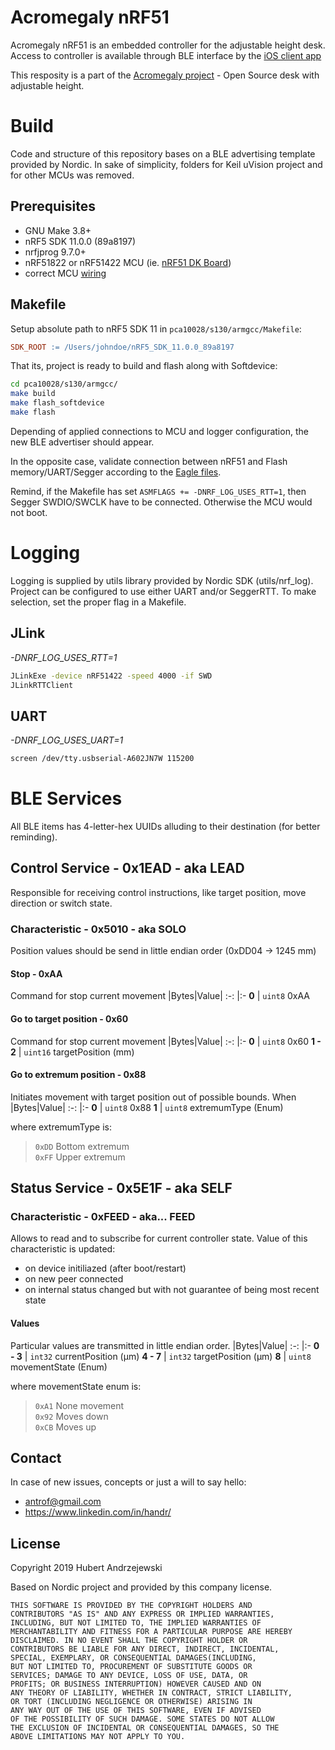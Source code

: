 # Acromegaly nRF51

Acromegaly nRF51 is an embedded controller for the adjustable height desk. Access to controller is available through BLE interface by the [iOS client app](https://github.com/antrov/acromegaly-ios)

This resposity is a part of the [Acromegaly project](https://github.com/antrov/acromegaly) - Open Source desk with adjustable height.

# Build

Code and structure of this repository bases on a BLE advertising template provided by Nordic. In sake of simplicity, folders for Keil uVision project and for other MCUs was removed.

## Prerequisites

* GNU Make 3.8+
* nRF5 SDK 11.0.0 (89a8197)
* nrfjprog 9.7.0+
* nRF51822 or nRF51422 MCU (ie. [nRF51 DK Board](https://www.nordicsemi.com/Software-and-Tools/Development-Kits/nRF51-DK))
* correct MCU [wiring](https://github.com/antrov/acromegaly)

## Makefile

Setup absolute path to nRF5 SDK 11 in `pca10028/s130/armgcc/Makefile`:

```Makefile
SDK_ROOT := /Users/johndoe/nRF5_SDK_11.0.0_89a8197
```

That its, project is ready to build and flash along with Softdevice:

```bash
cd pca10028/s130/armgcc/
make build
make flash_softdevice
make flash
```

Depending of applied connections to MCU and logger configuration, the new BLE advertiser should appear. 

In the opposite case, validate connection between nRF51 and Flash memory/UART/Segger according to the [Eagle files](https://github.com/antrov/acromegaly). 

Remind, if the Makefile has set `ASMFLAGS += -DNRF_LOG_USES_RTT=1`, then Segger SWDIO/SWCLK have to be connected. Otherwise the MCU would not boot.

# Logging
Logging is supplied by utils library provided by Nordic SDK (utils/nrf_log). Project can be configured to use either UART and/or SeggerRTT. To make selection, set the proper flag in a Makefile. 

## JLink
*-DNRF_LOG_USES_RTT=1*
```bash
JLinkExe -device nRF51422 -speed 4000 -if SWD
JLinkRTTClient
```

## UART
*-DNRF_LOG_USES_UART=1*
```bash
screen /dev/tty.usbserial-A602JN7W 115200
```

# BLE Services

All BLE items has 4-letter-hex UUIDs alluding to their destination (for better reminding).

## Control Service - 0x1EAD - aka LEAD

Responsible for receiving control instructions, like target position, move direction or switch state.

### Characteristic - 0x5010 - aka SOLO
Position values should be send in little endian order (0xDD04 -> 1245 mm)

#### Stop - 0xAA
Command for stop current movement
|Bytes|Value|
:-: |:-
**0** | `uint8` 0xAA

#### Go to target position - 0x60
Command for stop current movement
|Bytes|Value|
:-: |:-
**0** | `uint8` 0x60
**1 - 2** | `uint16` targetPosition (mm)

#### Go to extremum position - 0x88
Initiates movement with target position out of possible bounds. When 
|Bytes|Value|
:-: |:-
**0** | `uint8` 0x88
**1** | `uint8` extremumType (Enum)

where extremumType is:  
>`0xDD` Bottom extremum  
>`0xFF` Upper extremum

## Status Service - 0x5E1F - aka SELF
### Characteristic - 0xFEED - aka... FEED

Allows to read and to subscribe for current controller state. Value of this characteristic is updated:
- on device initiliazed (after boot/restart)
- on new peer connected
- on internal status changed but with not guarantee of being most recent state

#### Values
Particular values are transmitted in little endian order.
|Bytes|Value|
:-: |:-
**0 - 3** | `int32` currentPosition (µm)
**4 - 7** | `int32` targetPosition (µm) 
**8** | `uint8` movementState (Enum)

where movementState enum is:  
>`0xA1` None movement  
>`0x92` Moves down  
>`0xCB` Moves up

## Contact
In case of new issues, concepts or just a will to say hello:

* antrof@gmail.com
* https://www.linkedin.com/in/handr/

## License 

Copyright 2019 Hubert Andrzejewski

Based on Nordic project and provided by this company license.

```
THIS SOFTWARE IS PROVIDED BY THE COPYRIGHT HOLDERS AND
CONTRIBUTORS "AS IS" AND ANY EXPRESS OR IMPLIED WARRANTIES,
INCLUDING, BUT NOT LIMITED TO, THE IMPLIED WARRANTIES OF
MERCHANTABILITY AND FITNESS FOR A PARTICULAR PURPOSE ARE HEREBY
DISCLAIMED. IN NO EVENT SHALL THE COPYRIGHT HOLDER OR
CONTRIBUTORS BE LIABLE FOR ANY DIRECT, INDIRECT, INCIDENTAL,
SPECIAL, EXEMPLARY, OR CONSEQUENTIAL DAMAGES(INCLUDING, 
BUT NOT LIMITED TO, PROCUREMENT OF SUBSTITUTE GOODS OR 
SERVICES; DAMAGE TO ANY DEVICE, LOSS OF USE, DATA, OR 
PROFITS; OR BUSINESS INTERRUPTION) HOWEVER CAUSED AND ON
ANY THEORY OF LIABILITY, WHETHER IN CONTRACT, STRICT LIABILITY,
OR TORT (INCLUDING NEGLIGENCE OR OTHERWISE) ARISING IN 
ANY WAY OUT OF THE USE OF THIS SOFTWARE, EVEN IF ADVISED 
OF THE POSSIBILITY OF SUCH DAMAGE. SOME STATES DO NOT ALLOW 
THE EXCLUSION OF INCIDENTAL OR CONSEQUENTIAL DAMAGES, SO THE
ABOVE LIMITATIONS MAY NOT APPLY TO YOU.
```